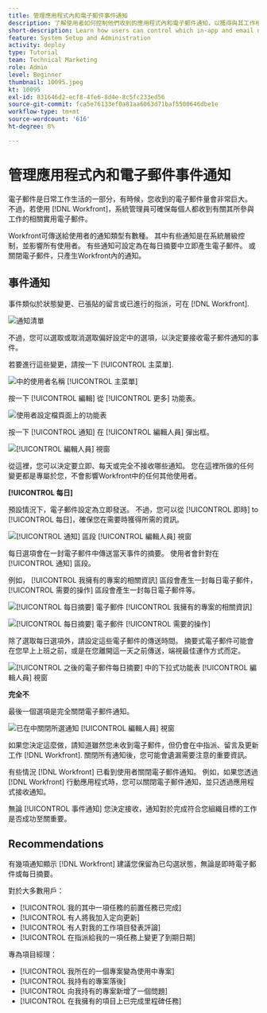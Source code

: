 ```yaml
---
title: 管理應用程式內和電子郵件事件通知
description: 了解使用者如何控制他們收到的應用程式內和電子郵件通知，以獲得與其工作相關的實用電子郵件。
short-description: Learn how users can control which in-app and email notifications they receive.
feature: System Setup and Administration
activity: deploy
type: Tutorial
team: Technical Marketing
role: Admin
level: Beginner
thumbnail: 10095.jpeg
kt: 10095
exl-id: 831646d2-ecf8-4fe6-8d4e-8c5fc233ed56
source-git-commit: fca5e76133ef0a81aa6063d71baf5500646dbe1e
workflow-type: tm+mt
source-wordcount: '616'
ht-degree: 8%

---
```


# 管理應用程式內和電子郵件事件通知

電子郵件是日常工作生活的一部分，有時候，您收到的電子郵件量會非常巨大。 不過，若使用 [!DNL Workfront]，系統管理員可確保每個人都收到有關其所參與工作的相關實用電子郵件。

Workfront可傳送給使用者的通知類型有數種。 其中有些通知是在系統層級控制，並影響所有使用者。 有些通知可設定為在每日摘要中立即產生電子郵件。 或關閉電子郵件，只產生Workfront內的通知。

## 事件通知

事件類似於狀態變更、已張貼的留言或已進行的指派，可在 [!DNL Workfront].

![通知清單](assets/admin-fund-user-notifications-01.png)

不過，您可以選取或取消選取偏好設定中的選項，以決定要接收電子郵件通知的事件。

若要進行這些變更，請按一下 [!UICONTROL 主菜單].

![中的使用者名稱 [!UICONTROL 主菜單]](assets/admin-fund-user-notifications-02.png)

按一下 [!UICONTROL 編輯] 從 [!UICONTROL 更多] 功能表。

![使用者設定檔頁面上的功能表](assets/admin-fund-user-notifications-03.png)

按一下 [!UICONTROL 通知] 在 [!UICONTROL 編輯人員] 彈出框。

![[!UICONTROL 編輯人員] 視窗](assets/admin-fund-user-notifications-04.png)

從這裡，您可以決定要立即、每天或完全不接收哪些通知。 您在這裡所做的任何變更都是專屬於您，不會影響Workfront中的任何其他使用者。

**[!UICONTROL 每日]**

預設情況下，電子郵件設定為立即發送。 不過，您可以從 [!UICONTROL 即時] to [!UICONTROL 每日]，確保您在需要時獲得所需的資訊。

![[!UICONTROL 通知] 區段 [!UICONTROL 編輯人員] 視窗](assets/admin-fund-user-notifications-05.png)

每日選項會在一封電子郵件中傳送當天事件的摘要。 使用者會針對在 [!UICONTROL 通知] 區段。

例如， [!UICONTROL 我擁有的專案的相關資訊] 區段會產生一封每日電子郵件， [!UICONTROL 需要的操作] 區段會產生一封每日電子郵件等。

![[!UICONTROL 每日摘要] 電子郵件 [!UICONTROL 我擁有的專案的相關資訊]](assets/admin-fund-user-notifications-06.png)

![[!UICONTROL 每日摘要] 電子郵件 [!UICONTROL 需要的操作]](assets/admin-fund-user-notifications-07.png)

除了選取每日選項外，請設定這些電子郵件的傳送時間。 摘要式電子郵件可能會在您早上上班之前，或是在您離開這一天之前傳送，端視最佳運作方式而定。

![[!UICONTROL 之後的電子郵件每日摘要] 中的下拉式功能表 [!UICONTROL 編輯人員] 視窗](assets/admin-fund-user-notifications-08.png)

**完全不**

最後一個選項是完全關閉電子郵件通知。

![已在中關閉所選通知 [!UICONTROL 編輯人員] 視窗](assets/admin-fund-user-notifications-09.png)

如果您決定這麼做，請知道雖然您未收到電子郵件，但仍會在中指派、留言及更新工作 [!DNL Workfront]. 關閉所有通知後，您可能會遺漏需要注意的重要資訊。

有些情況 [!DNL Workfront] 已看到使用者關閉電子郵件通知。 例如，如果您透過 [!DNL Workfront] 行動應用程式時，您可以關閉電子郵件通知，並只透過應用程式接收通知。

無論 [!UICONTROL 事件通知] 您決定接收，通知對於完成符合您組織目標的工作是否成功至關重要。


## Recommendations

有幾項通知顯示 [!DNL Workfront] 建議您保留為已勾選狀態，無論是即時電子郵件或每日摘要。

對於大多數用戶：

* [!UICONTROL 我的其中一項任務的前置任務已完成]
* [!UICONTROL 有人將我加入定向更新]
* [!UICONTROL 有人對我的工作項目發表評論]
* [!UICONTROL 在指派給我的一項任務上變更了到期日期]


專為項目經理：

* [!UICONTROL 我所在的一個專案變為使用中專案]
* [!UICONTROL 我持有的專案落後]
* [!UICONTROL 向我持有的專案新增了一個問題]
* [!UICONTROL 在我擁有的項目上已完成里程碑任務]


<!---
learn more URLs
Email notifications
guide: manage your notifications
--->
